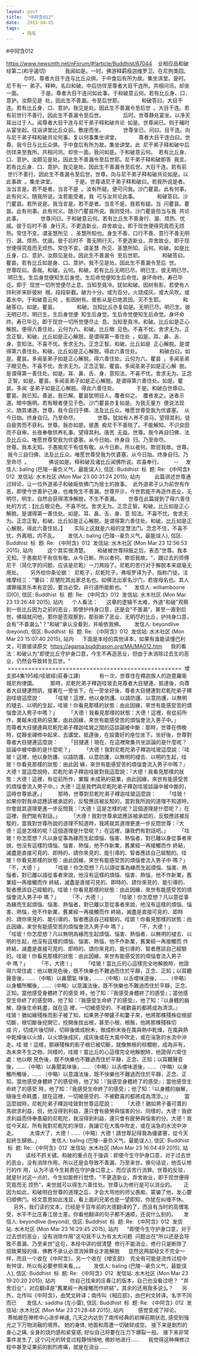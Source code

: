 ```yaml
---
layout: post
title:  "中阿含012"
date:   2015-04-05
tags:
      - 随笔
---
```


#中阿含012


https://www.newsmth.net/nForum/#!article/Buddhist/67044
 
 业相应品和破经第二(和乎遏切)
   
 　　我闻如是。一时。佛游释羁瘦迦维罗卫。在尼拘类园。
   
 　　尔时。尊者大目干连与比丘众俱。于中食后有所为故。集坐讲堂。是时。尼干有一
 弟子。释种。名曰和破。中后彷徉至尊者大目干连所。共相问讯。却坐一面。
   
 　　于是。尊者大目干连问如此事。于和破意云何。若有比丘身、口、意护。汝颇见是
 处。因此生不善漏。令至后世耶。
   
 　　和破答曰。大目干连。若有比丘身、口、意护。我见是处。因此生不善漏令至后世
 。大目干连。若有前世行不善行。因此生不善漏令至后世。
   
 　　后时。世尊静处宴坐。以净天耳出过于人。闻尊者大目干连与尼干弟子释和破共论
 如是。世尊闻已。则于晡时从宴坐起。往诣讲堂比丘众前。敷座而坐。
   
 　　世尊坐已。问曰。目干连。向与尼干弟子释和破共论何事。复以何事集坐讲堂。
   
 　　尊者大目干连白曰。世尊。我今日与比丘众俱。于中食后有所为故。集坐讲堂。此
 尼干弟子释和破中后彷徉来至我所。共相问讯。却坐一面。我问如是。于和破意云何。
 若有比丘身、口、意护。汝颇见是处。因此生不善漏令至后世耶。尼干弟子释和破即答
 我言。若有比丘身、口、意护。我见是处。因此生不善漏令至后世。大目干连。若有前
 世行不善行。因此生不善漏令至后世。世尊。向与尼干弟子释和破共论如是。以此事故
 。集坐讲堂。
   
 　　于是。世尊语尼干弟子释和破曰。若我所说是者。汝当言是。若不是者。当言不是
 。汝有所疑。便可问我。沙门瞿昙。此有何事。此有何义。随我所说。汝若能受者。我
 可与汝共论此事。
   
 　　和破答曰。沙门瞿昙。若所说是。我当言是。若不是者。当言不是。我若有疑。当
 问瞿昙。瞿昙。此有何事。此有何义。随沙门瞿昙所说。我则受持。沙门瞿昙但当与我
 共论此事。
   
 　　世尊问曰。于和破意云何。若有比丘生不善身行、漏、烦热、忧戚。彼于后时不善
 身行灭。不更造新业。弃舍故业。即于现世便得究竟而无烦热。常住不变。谓圣慧所见
 、圣慧所知也。身生不善、口行不善、意行不善无明行、漏、烦热、忧戚。彼于后时不
 善无明行灭。不更造新业。弃舍故业。即于现世便得究竟而无烦热。常住不变。谓圣慧
 所见、圣慧所知。云何。和破。如是比丘身、口、意护。汝颇见是处。因此生不善漏令
 至后世耶。
   
 　　和破答曰。瞿昙。若有比丘如是身、口、意护。我不见是处。因此生不善漏令至后
 世。
   
 　　世尊叹曰。善哉。和破。云何。和破。若有比丘无明已尽。明已生。彼无明已尽。
 明已生。生后身觉便知生后身觉。生后命觉便知生后命觉。身坏命终。寿已毕讫。即于
 现世一切所觉便尽止息。当知至竟冷。犹如和破。因树有影。若使有人持利斧来斫彼树
 根。段段斩截。破为十分。或为百分。火烧成灰。或大风吹。或着水中。于和破意云何
 。影因树有。彼影从是已绝其因。灭不生耶。
   
 　　和破答曰。如是。瞿昙。
   
 　　和破。当知比丘亦复如是。无明已尽。明已生。彼无明已尽。明已生。生后身觉便
 知生后身觉。生后命觉便知生后命觉。身坏命终。寿已毕讫。即于现世一切所觉便尽止
 息。当知至竟冷。和破。比丘如是正心解脱。便得六善住处。云何为六。和破。比丘眼
 见色。不喜不忧。舍求无为。正念正智。和破。比丘如是正心解脱。是谓得第一善住处
 。如是。耳、鼻、舌、身、意知法。不喜不忧。舍求无为。正念正智。和破。比丘如是
 正心解脱。是谓得第六善住处。和破。比丘如是正心解脱。得此六善住处。
   
 　　和破白曰。如是。瞿昙。多闻圣弟子如是正心解脱。得六善住处。云何为六。瞿昙
 。多闻圣弟子眼见色。不喜不忧。舍求无为。正念正智。瞿昙。多闻圣弟子如是正心解
 脱。是谓得第一善住处。如是。耳、鼻、舌、身、意知法。不喜不忧。舍求无为。正念
 正智。如是。瞿昙。多闻圣弟子如是正心解脱。是谓得第六善住处。如是。瞿昙。多闻
 圣弟子如是正心解脱。得此六善住处。
   
 　　于是。和破白世尊曰。瞿昙。我已知。善逝。我已解。瞿昙犹明目人。覆者仰之。
 覆者发之。迷者示道。暗中施明。若有眼者便见于色。沙门瞿昙亦复如是。为我无量方
 便说法现义。随其诸道。世尊。我今自归于佛、法及比丘众。唯愿世尊受我为优婆塞。
 从今日始。终身自归。乃至命尽。
   
 　　世尊。犹如有人养不良马。望得其利。徒自疲劳而不获利。世尊。我亦如是。彼愚
 痴尼干不善晓了。不能解知。不识良田而不自审。长夜奉敬供养礼事。望得其利。唐苦
 无益。世尊。我今再自归佛、法及比丘众。唯愿世尊受我为优婆塞。从今日始。终身自
 归。乃至命尽。
   
 　　世尊。我本无知。于愚痴尼干有信有敬。从今日断。所以者何。欺诳我故。世尊。
 我今三自归佛、法及比丘众。唯愿世尊受我为优婆塞。从今日始。终身自归。乃至命尽
 。
   
 　　佛说如是。释和破及诸比丘闻佛所说。欢喜奉行。  
   
 \--
  
 发信人: baling (巴陵\--豪负义气，最能误人), 信区: Buddhist
 标  题: Re: 《中阿含》012
 发信站: 水木社区 (Mon Mar 23 00:31:24 2015), 站内
   
   
 此篇讲述世尊通过辩论，让一位外道弟子和破皈依佛门为居士的故事。
 此外道弟子认为前世有作恶，即使今世善护己身，也难免生不善漏。世尊开示，今世若能不再造作恶业，无明尽，明生，自然会获得清净解脱，不生不善漏。
   
 世尊在此篇提到了得六善住处的方式：【比丘眼见色。不喜不忧。舍求无为。正念正智。和破。比丘如是正心解脱。是谓得第一善住处。如是。耳、鼻、舌、身、意 知法。不喜不忧。舍求无为。正念正智。和破。比丘如是正心解脱。是谓得第六善住处。和破。比丘如是正心解脱。得此六善住处。】
   
 实际上这就是六祖的定慧法门。念念不住，不喜不忧，外离相，内不乱。
  
 
 发信人: baling (巴陵\--豪负义气，最能误人), 信区: Buddhist
 标  题: Re: 《中阿含》012
 发信站: 水木社区 (Mon Mar 23 12:56:53 2015), 站内
   
   
 这个其实很清楚。
   
 和破被世尊辩服之后，表态"世尊。我本无知。于愚痴尼干有信有敬。从今日断。所以者何。欺诳我故。"，跟过去的师傅尼干（简化字的问题，应该是尼乾）一刀两段了。尼乾的苦行对于解脱本来就毫无用处。
   
 另外给你条论据：
 尼乾子，尼乾陀子。弗咀罗译为子，指称门徒。注维摩经三："肇曰：尼犍陀其出家总名也。如佛法出家名沙门，若提母名也。其人谓罪福苦乐本有定因，要当必受，非行道所能断也。"
  
 发信人: williamboone (DIO), 信区: Buddhist
 标  题: Re: 《中阿含》012
 发信站: 水木社区 (Mon Mar 23 13:26:48 2015), 站内
   
 个人看法：
   
 这章的逻辑不太难，外道"和破"观察到一些比丘因为之前的恶业，即使护持身口意，还是会"不善漏"，甚至一直到后世。佛祖就问他，那你是否观察到，那些断了恶业、无明尽的比丘，护持身口意，会有"不善漏么"？"和破"承认没看到，并皈依我佛。  
  
 发信人: beyondlive (beyond), 信区: Buddhist
 标  题: Re: 《中阿含》012
 发信站: 水木社区 (Mon Mar 23 15:07:40 2015), 站内
   
 下面是本经的其他译本，如果有谁能读懂巴利文，可直接读原文
 <https://agama.buddhason.org/MA/MA012.htm>
   
 我的看法：和破认为"即使比丘守护身口意，今生不再造恶业，但由于未消除过去生的恶业，仍然会导致转生后世。"
   
   
 ===================================================
 增支部4集195經/哇玻經(莊春江譯)
   
 　　有一次，世尊住在釋迦族人的迦毘羅衛城尼拘律園。
 　　那時，尼乾陀弟子釋迦哇玻去見尊者大目揵連。抵達後，向尊者大目揵連問訊，接著在一旁坐下。在一旁坐好後，尊者大目揵連對尼乾陀弟子釋迦哇玻這麼說：
 　　「哇玻！這裡，他以身防護、以語防護、以意防護，以無明的褪去、以明的生起，哇玻！你看見那樣的狀態：由此因緣，來世有能感受苦的煩惱會流入男子中嗎？」
 　　「大德！我看見那樣的狀態：大德！這裡，有從前所作，業報未成熟的惡業，由此因緣，來世有能感受苦的煩惱會流入男子中。」
 　　而尊者大目揵連與尼乾陀弟子釋迦哇玻之間的這談論被中斷：那時，世尊在傍晚時，從靜坐禪修中起來，去講堂。抵達後，在設置好的座位坐下。坐好後，世尊對尊者大目揵連這麼說：
 　　「目揵連！現在，在這裡聚集共坐談論的是什麼呢？談論中被中斷的是什麼呢？」
 　　「大德！我對尼乾陀弟子釋迦哇玻這麼說：『哇玻！這裡，他以身防護、以語防護、以意防護，以無明的褪去、以明的生起，哇玻！你看見那樣的狀態：由此因 緣，來世有能感受苦的煩惱會流入男子中嗎？』大德！當這麼說時，尼乾陀弟子釋迦哇玻對我這麼說：『大德！我看見那樣的狀態：大德！這裡，有從前所作，業報 未成熟的惡業，由此因緣，來世有能感受苦的煩惱會流入男子中。』大德！這是我們與尼乾陀弟子釋迦哇玻談論中被中斷的，這時世尊抵達。」
 　　那時，世尊對尼乾陀弟子釋迦哇玻這麼說：
 　　「哇玻！如果你對我承認應該被承認的，反駁應該被反駁的，當對我所說的道理不知道時，你會就其道理更進一步反問我：『大德！這是怎樣的呢？這個道理是什麼呢？』在這裡，我們能有對話。」
 　　「大德！我對世尊承認應該被承認的，反駁應該被反駁的，當我對世尊所說的道理不知道時，我將就其道理更進一步反問世尊：『大德！這是怎樣的呢？這個道理是什麼呢？』在這裡，讓我們有對話吧。」
 　　「哇玻！你怎麼想？凡以身從事為緣而生起煩惱、惱害、熱惱者，對已離以身從事者來說，他沒有這樣的煩惱、惱害、熱惱，他不作新業，舊業經一再接觸而作 終結，滅盡是直接可見的、即時的、請你來見的、能引導的、智者應該自己經驗的。哇玻！你看見那樣的狀態：由此因緣，來世有能感受苦的煩惱會流入男子中 嗎？」
 　　「不，大德！」
 　　「哇玻！你怎麼想？凡以語從事為緣而生起煩惱、惱害、熱惱者，對已離以語從事者來說，他沒有這樣的煩惱、惱害、熱惱，他不作新業，舊業經一再接觸而作 終結，滅盡是直接可見的、即時的、請你來見的、能引導的、智者應該自己經驗的。哇玻！你看見那樣的狀態：由此因緣，來世有能感受苦的煩惱會流入男子中 嗎？」
 　　「不，大德！」
 　　「哇玻！你怎麼想？凡以意從事為緣而生起煩惱、惱害、熱惱者，對已離以意從事者來說，他沒有這樣的煩惱、惱害、熱惱，他不作新業，舊業經一再接觸而作 終結，滅盡是直接可見的、即時的、請你來見的、能引導的、智者應該自己經驗的。哇玻！你看見那樣的狀態：由此因緣，來世有能感受苦的煩惱會流入男子中 嗎？」
 　　「不，大德！」
 　　「哇玻！你怎麼想？凡以無明為緣而生起煩惱、惱害、熱惱者，以無明的褪去、以明的生起，他沒有這樣的煩惱、惱害、熱惱，他不作新業，舊業經一再接觸而 作終結，滅盡是直接可見的、即時的、請你來見的、能引導的、智者應該自己經驗的。哇玻！你看見那樣的狀態：由此因緣，來世有能感受苦的煩惱會流入男子中 嗎？」
 　　「不，大德！」
 　　「哇玻！當比丘的心這樣完全地解脫時，他證得六常住處：他以眼見色後，既不快樂也不難過而住於平靜，正念、正知；以耳聽聲音後，......（中略）以鼻聞氣 味後，......（中略）以舌嚐味道後，......（中略）以身觸所觸後，......（中略）以意識法後，既不快樂也不難過而住於平靜，正念、正知。當他感受身體終了的感受 時，他了知：『我感受身體終了的感受』；當他感受生命終了的感受時，他了知：『我感受生命終了的感受』，他了知：『以身體的崩解，隨後生命耗盡，就在這 裡，一切被感受的、不被歡喜的都將成為清涼。』
 　　哇玻！猶如緣殘株而影子被了知，如果男子帶鏟子和簍子來，他將那棵殘株從根部切斷，根切斷後挖開它，挖開後拔出根，甚至小根、根鬚，他將那棵殘株切成 片，切成片後切碎，切碎後做成粉末，做成粉末後在風與熱中乾燥，在風與熱中乾燥後以火燒，以火燒後成灰，成灰後或在大風中吹走，或在湍急的水流中沖走。哇 玻！這樣，那緣殘株的影子根已被切斷，就像無根的棕櫚樹，成為非有，為未來不生之物。同樣的，哇玻！當比丘的心這樣完全地解脫時，他證得六常住處：他以眼 見色後，既不快樂也不難過而住於平靜，正念、正知；以耳聽聲音後，......（中略）以鼻聞氣味後，......（中略）以舌嚐味道後，......（中略）以身觸所觸後，...... （中略）以意識法後，既不快樂也不難過而住於平靜，正念、正知。當他感受身體終了的感受時，他了知：『我感受身體終了的感受』；當他感受生命終了的感受 時，他了知：『我感受生命終了的感受』；他了知：『以身體的崩解，隨後生命耗盡，就在這裡，一切被感受的、不被歡喜的都將成為清涼。』」
 　　當這麼說時，尼乾陀弟子釋迦哇玻對世尊這麼說：
 　　「大德！猶如男子養可賣的馬欲求利益，但，他沒得到利益，還只會有疲勞與惱害的分。同樣的，大德！我欲求利益而侍奉愚癡的尼乾陀，我沒得到利益，還只會有疲勞與惱害的分。大德！我從今天起，所有我對尼乾陀的淨信，我讓它在大風中吹走，或在湍急的水流中沖走。
 　　太偉大了，大德！......（中略）大德！請世尊記得我為優婆塞，從今天起終生歸依。」
   
   发信人: baling (巴陵\--豪负义气，最能误人), 信区: Buddhist
 标  题: Re: 《中阿含》012
 发信站: 水木社区 (Mon Mar 23 16:04:49 2015), 站内
   
   
 读经不抓关键。和破的重点在于强调：即使今生守护身口意，对于过去世的恶业，没有消除作用，所以还是会导致不善漏、乃至来世。换句话说，他否认修行的作 用，认为不该今生耗费在守护身口意上，而应该苦行消罪。世尊的反驳，就是针对这一点的，今生如能修行觉悟，"不更造新业，弃舍故业，即于现世便得究竟而无 烦热"，来世就可以得生六善住处。世尊认为修行是可以消业的。
   
 正因为如此，和破明白世尊的道理之后，才会大骂他的师父愚痴，蒙骗了他，发心要归顺佛门。经文意思如此浅显，看上面的兄弟也是一望即知，你犹在纠缠不休。
   
 另外，我们读的文本，已经是千百年前的大德翻译的了，而且有当时的高僧笔受，水平不比庄春江居士差。你看他翻译的句子都不通顺，还说什么别的。
  
 发信人: beyondlive (beyond), 信区: Buddhist
 标  题: Re: 《中阿含》012
 发信站: 水木社区 (Mon Mar 23 16:29:45 2015), 站内
   
 "即使今生守护身口意，对于过去世的恶业，没有消除作用"这句我不认为有太大问题
 问题出在"所以还是会导致不善漏、乃至来世"这句，本经中讲的很清楚
 修行不能消业，修行只是断除了招致果报的缘，佛教不承认必须消掉罪业才能解脱
   
 显然这两部经文不完全一样，而且一个收在《中阿含》，另一个收在《增支部》
 完全有可能是流传过程中有舛误，所以有必要参照来看。。。
  
 
 发信人: baling (巴陵\--豪负义气，最能误人), 信区: Buddhist
 标  题: Re: 《中阿含》012
 发信站: 水木社区 (Mon Mar 23 19:20:20 2015), 站内
   
   
 你自己找来的庄春江的版本，自己也没看过吧？
 "弃舍旧业"，对应翻译是"舊業經一再接觸而作終結"。其余的还用我多说么？
   
 另外，北传叫《中阿含》，由梵文转译；南传叫《相应部》，由巴利文转译。名字不同而已
  
 
 发信人: saddha (左小雷), 信区: Buddhist
 标  题: Re: 《中阿含》012
 发信站: 水木社区 (Mon Mar 23 21:28:48 2015), 站内
   
   
 感觉变成了辩论。
   
 蒂帕嬷在禅修中心进步神速, 几天之内达到了南传经典的初禅前期状态, 感受到强光之下万物消融的境界。 她的身体, 地面和周遭一切破碎成空。 接下来是剧烈的身心之痛, 全身的烧灼感和紧窒感, 好似自己将要在压力下爆裂一般。 接下来非常事件发生了, 这个闪光的转变过程静悄悄地, 微妙地进行......
   
 我觉得这种禅修过程中甚至证果前的剧烈疼痛，就是在消业......
  
 

